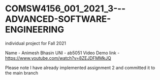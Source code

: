 # COMSW4156_001_2021_3---ADVANCED-SOFTWARE-ENGINEERING
individual project for Fall 2021

Name - Animesh Bhasin
UNI - ab5051
Video Demo link - https://www.youtube.com/watch?v=8ZEJDFMMkJQ

Please note I have already implemented assignment 2 and committed it to the main branch